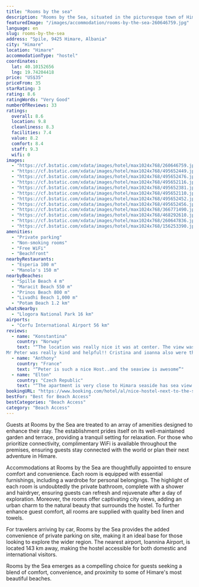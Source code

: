 ```yaml
---
title: "Rooms by the sea"
description: "Rooms by the Sea, situated in the picturesque town of Himare, stands out as a prime choice for travelers seeking proximity to the pristine Spille Beach, just a few steps away."
featuredImage: "/images/accommodation/rooms-by-the-sea-260646759.jpg"
language: en
slug: rooms-by-the-sea
address: "Spile, 9425 Himare, Albania"
city: "Himare"
location: "Himare"
accommodationType: "hostel"
coordinates:
  lat: 40.10152656
  lng: 19.74204418
price: "US$35"
priceFrom: 35
starRating: 3
rating: 8.6
ratingWords: "Very Good"
numberOfReviews: 33
ratings:
  overall: 8.6
  location: 9.8
  cleanliness: 8.3
  facilities: 7.4
  value: 8.2
  comfort: 8.4
  staff: 9.3
  wifi: 0
images:
  - "https://cf.bstatic.com/xdata/images/hotel/max1024x768/260646759.jpg?k=fe3bef19e8b0cf58daa21cc483a7ca1531bd4570fe737295243c3db54636f2c0&o=&hp=1"
  - "https://cf.bstatic.com/xdata/images/hotel/max1024x768/495652449.jpg?k=64de46c1efdc62d6fed590155551937237d86e66c7be72385d658087a049ad66&o=&hp=1"
  - "https://cf.bstatic.com/xdata/images/hotel/max1024x768/495652476.jpg?k=a78ed87e95f926dfa5444117ba3d7766a62d47372fa53148c9beb31e2d45d10b&o=&hp=1"
  - "https://cf.bstatic.com/xdata/images/hotel/max1024x768/495652116.jpg?k=2cb69da0561e7b77a0b734a9cc7cce26609528202ee7ac3775dd022687ac6a09&o=&hp=1"
  - "https://cf.bstatic.com/xdata/images/hotel/max1024x768/495652381.jpg?k=9fd3a4db95642e87672569c932caa5792917ddb143c970a06439646f6e464ec6&o=&hp=1"
  - "https://cf.bstatic.com/xdata/images/hotel/max1024x768/495652110.jpg?k=c402997afd4d87ce66e0a3183c5d7b8a68d7319812c835e8b0be1b1fd2f9883b&o=&hp=1"
  - "https://cf.bstatic.com/xdata/images/hotel/max1024x768/495652452.jpg?k=29894540cf3d3d92a5e31e32b9933f59db7e7844b9a8b40fc4ca7ad385253c9f&o=&hp=1"
  - "https://cf.bstatic.com/xdata/images/hotel/max1024x768/495652456.jpg?k=f0855978ad16e3a4df0a8cd8a1d3a6cc5d030f9b1615f1796594430f811cffd0&o=&hp=1"
  - "https://cf.bstatic.com/xdata/images/hotel/max1024x768/366771490.jpg?k=985e6d3f18874eff6789bd8af58313ed2627244e942080e950ba0fec5bdcce4f&o=&hp=1"
  - "https://cf.bstatic.com/xdata/images/hotel/max1024x768/468292610.jpg?k=72477cb8a3c0f2511c0521be9cc7d0d299ae641ed68f3762e48fadbb294f1561&o=&hp=1"
  - "https://cf.bstatic.com/xdata/images/hotel/max1024x768/260647836.jpg?k=8552535896f9f500219a1de842ad24c635f51d11f48b0c5ff385b7c2b51f85e8&o=&hp=1"
  - "https://cf.bstatic.com/xdata/images/hotel/max1024x768/156253390.jpg?k=66e7cc8befd2ae471ccfba05a553d52a9d05e0d518eeaffce7b2ba4dd0dc7084&o=&hp=1"
amenities:
  - "Private parking"
  - "Non-smoking rooms"
  - "Free WiFi"
  - "Beachfront"
nearbyRestaurants:
  - "Esperia 100 m"
  - "Manolo's 150 m"
nearbyBeaches:
  - "Spille Beach 4 m"
  - "Maracit Beach 550 m"
  - "Prinos Beach 800 m"
  - "Livadhi Beach 1,000 m"
  - "Potam Beach 1.2 km"
whatsNearby:
  - "Llogora National Park 16 km"
airports:
  - "Corfu International Airport 56 km"
reviews:
  - name: "Konstantina"
    country: "Norway"
    text: "“The location was really nice it was at center. The view was amazing 😄
Mr Peter was really kind and helpful!! Cristina and ioanna also were the best!!! They helped us a lot and they suggest us what we could do around . We felt super comfortable and...”"
  - name: "Anthony"
    country: "France"
    text: "“Peter is such a nice Host..and the seaview is awesome”"
  - name: "Elton"
    country: "Czech Republic"
    text: "“The apartment is very close to Himara seaside has sea view and all restaurants and shops and in the same time it is very quiet. It has all basic facilities. The owner was very kind and we had a great time staying there. Recommend to everyone.”"
bookingURL: "https://www.booking.com/hotel/al/nice-hostel-next-to-the-sea-himare.en-gb.html?aid=8035640"
bestFor: "Best for Beach Access"
bestCategories: "Beach Access"
category: "Beach Access"
---
```


Guests at Rooms by the Sea are treated to an array of amenities designed to enhance their stay. The establishment prides itself on its well-maintained garden and terrace, providing a tranquil setting for relaxation. For those who prioritize connectivity, complimentary WiFi is available throughout the premises, ensuring guests stay connected with the world or plan their next adventure in Himare.

Accommodations at Rooms by the Sea are thoughtfully appointed to ensure comfort and convenience. Each room is equipped with essential furnishings, including a wardrobe for personal belongings. The highlight of each room is undoubtedly the private bathroom, complete with a shower and hairdryer, ensuring guests can refresh and rejuvenate after a day of exploration. Moreover, the rooms offer captivating city views, adding an urban charm to the natural beauty that surrounds the hostel. To further enhance guest comfort, all rooms are supplied with quality bed linen and towels.

For travelers arriving by car, Rooms by the Sea provides the added convenience of private parking on site, making it an ideal base for those looking to explore the wider region. The nearest airport, Ioannina Airport, is located 143 km away, making the hostel accessible for both domestic and international visitors.

Rooms by the Sea emerges as a compelling choice for guests seeking a blend of comfort, convenience, and proximity to some of Himare's most beautiful beaches.